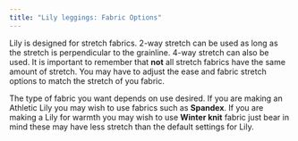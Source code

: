 ```yaml
---
title: "Lily leggings: Fabric Options"
---
```


Lily is designed for stretch fabrics. 2-way stretch can be used as long as the stretch is perpendicular to the grainline. 4-way stretch can also be used.
It is important to remember that **not** all stretch fabrics have the same amount of stretch. You may have to adjust the ease and fabric stretch options to match the stretch of you fabric.

The type of fabric you want depends on use desired. If you are making an Athletic Lily you may wish to use fabrics such as **Spandex**. If you are making a Lily for warmth you may wish to use **Winter knit** fabric just bear in mind these may have less stretch than the default settings for Lily.
